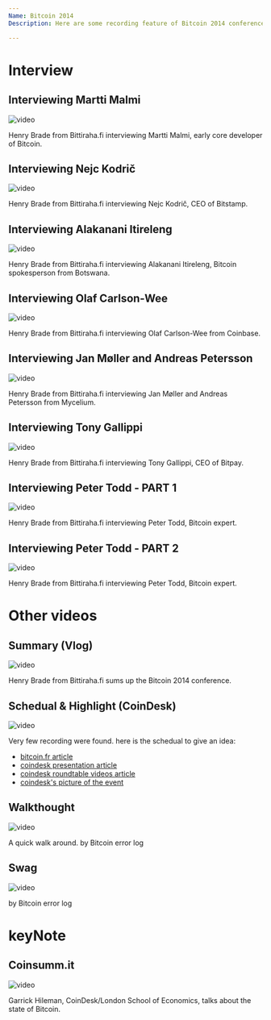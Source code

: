 ```yaml
---
Name: Bitcoin 2014
Description: Here are some recording feature of Bitcoin 2014 conference hold in Amsterdam 

---
```


# Interview


## Interviewing Martti Malmi

![video](https://youtu.be/5i33yqSbUcc?si=eWIOe6s2a8XMs3an)

Henry Brade from Bittiraha.fi interviewing Martti Malmi, early core developer of Bitcoin.

## Interviewing Nejc Kodrič

![video](https://youtu.be/fQy--MiKuG0?si=avANsYAy03gdom19)

Henry Brade from Bittiraha.fi interviewing Nejc Kodrič, CEO of Bitstamp.

## Interviewing Alakanani Itireleng

![video](https://youtu.be/YeCfgOHDySo?si=BqM9a4DfXDmQO00P)

Henry Brade from Bittiraha.fi interviewing Alakanani Itireleng, Bitcoin spokesperson from Botswana.

## Interviewing Olaf Carlson-Wee

![video](https://youtu.be/2cgkeDzgJ1I?si=RfSgpmBv7K0EymBo)

Henry Brade from Bittiraha.fi interviewing Olaf Carlson-Wee from Coinbase.

## Interviewing Jan Møller and Andreas Petersson

![video](https://youtu.be/_66Xiu4WkPU?si=iQDYUHrGrGsf60Iu)

Henry Brade from Bittiraha.fi interviewing Jan Møller and Andreas Petersson from Mycelium.

## Interviewing Tony Gallippi

![video](https://youtu.be/teIVsgJGmbU?si=dhlUfyMceo2Dv9wE)

Henry Brade from Bittiraha.fi interviewing Tony Gallippi, CEO of Bitpay.

## Interviewing Peter Todd - PART 1

![video](https://youtu.be/lX0imwGHK0A?si=dZMsJPk2D3ZmJjrM)

Henry Brade from Bittiraha.fi interviewing Peter Todd, Bitcoin expert.

## Interviewing Peter Todd - PART 2

![video](https://youtu.be/mCVLJaD9Z9U?si=G-Bhi4qxevj-w2S_)

Henry Brade from Bittiraha.fi interviewing Peter Todd, Bitcoin expert.

# Other videos

## Summary (Vlog)

![video](https://youtu.be/kDLxB5a1mTE?si=3yK0mTSttz6B_WCA)

Henry Brade from Bittiraha.fi sums up the Bitcoin 2014 conference.

## Schedual & Highlight (CoinDesk)

![video](https://www.youtube.com/watch?v=S8yB-o5U_3k)

Very few recording were found. here is the schedual to give an idea: 

- [bitcoin.fr article](https://bitcoin.fr/bitcoin-2014/)
- [coindesk presentation article](https://www.coindesk.com/markets/2014/05/15/bitcoin2014-conference-gets-underway-in-amsterdam-today/)
- [coindesk roundtable videos article](https://www.coindesk.com/business/2014/05/20/video-roundup-bitcoin2014-in-amsterdam/)
- [coindesk's picture of the event](https://www.coindesk.com/business/2014/05/27/gallery-amsterdams-bitcoin2014-conference-in-pictures/)

## Walkthought 

![video](https://www.youtube.com/watch?v=iDQClrnOpFs)

A quick walk around. by Bitcoin error log 

## Swag 

![video](https://www.youtube.com/watch?v=6DssroXiYmg)

by Bitcoin error log 

# keyNote 

## Coinsumm.it

![video](https://www.youtube.com/watch?v=EfABAmP6X8M)

Garrick Hileman, CoinDesk/London School of Economics, talks about the state of Bitcoin.
